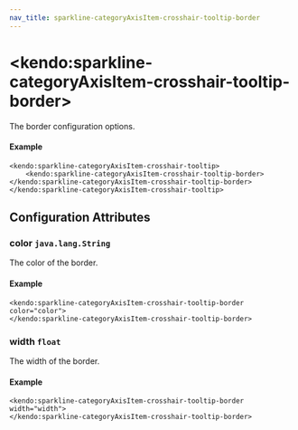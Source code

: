 ```yaml
---
nav_title: sparkline-categoryAxisItem-crosshair-tooltip-border
---
```


# \<kendo:sparkline-categoryAxisItem-crosshair-tooltip-border\>

The border configuration options.

#### Example
    <kendo:sparkline-categoryAxisItem-crosshair-tooltip>
        <kendo:sparkline-categoryAxisItem-crosshair-tooltip-border></kendo:sparkline-categoryAxisItem-crosshair-tooltip-border>
    </kendo:sparkline-categoryAxisItem-crosshair-tooltip>

## Configuration Attributes

### color `java.lang.String`

The color of the border.

#### Example
    <kendo:sparkline-categoryAxisItem-crosshair-tooltip-border color="color">
    </kendo:sparkline-categoryAxisItem-crosshair-tooltip-border>

### width `float`

The width of the border.

#### Example
    <kendo:sparkline-categoryAxisItem-crosshair-tooltip-border width="width">
    </kendo:sparkline-categoryAxisItem-crosshair-tooltip-border>

